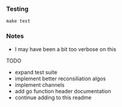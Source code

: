 ### Testing
```
make test
```

### Notes
* I may have been a bit too verbose on this

TODO
* expand test suite
* implement better reconsiliation algos
* implement channels
* add go function header documentation
* continue adding to this readme
